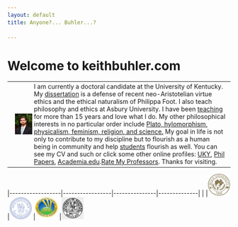 ```yaml
---
layout: default
title: Anyone?... Buhler...?  

--- 
```



# Welcome to keithbuhler.com


|                                                                              |         |
|-------------------------------------------------------------------------------------|---------|
| <img src="/img/keithbuhler-golden.png" alt="Keith Buhler" align="left" hspace="10"> | I am currently a doctoral candidate at the University of Kentucky. My [dissertation](/research) is a defense of recent neo-Aristotelian virtue ethics and the ethical naturalism of Philippa Foot.   I also teach philosophy and ethics at Asbury University. I have been [teaching](/teaching) for more than 15 years and love what I do.    My other philosophical interests in no particular order include [Plato, hylomorphism, physicalism, feminism, religion, and science.](https://uky.academia.edu/KeithBuhler)    My goal in life is not only to contribute to my discipline but to flourish as a human being in community and help [students](/philosophy) flourish as well. You can see my CV and such or click some other online profiles: [UKY](https://philosophy.as.uky.edu/users/kebu226), [Phil Papers](http://philpapers.org/profile/47267), [Academia.edu](https://uky.academia.edu/KeithBuhler).[Rate My Professors](http://www.ratemyprofessors.com/ShowRatings.jsp?tid=1822771). Thanks for visiting.|


|------------------|-----------------|---------------|--------------|
| |<img src="/img/seal-biola.png" alt="Biola" height="50" width="50"> |<img src="/img/seal-thi.png" alt="Torrey Honors" height="50" width="50"> |<img src="/img/seal-balamand.png" alt="Balamand" height="50" width="50"> |<img src="/img/seal-uk.gif" alt="Kentucky" height="50" width="50"> 